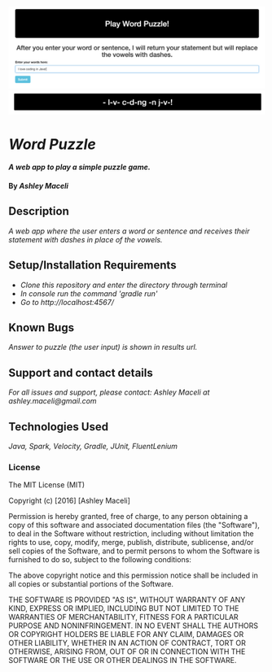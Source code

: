 ![Puzzle game input](puzzle_1.png)
![Puzzle game output](puzzle_2.png)

# _Word Puzzle_

#### _A web app to play a simple puzzle game._

#### By _**Ashley Maceli**_

## Description

_A web app where the user enters a word or sentence and receives their statement with dashes in place of the vowels._

## Setup/Installation Requirements

* _Clone this repository and enter the directory through terminal_
* _In console run the command 'gradle run'_
* _Go to http://localhost:4567/_

## Known Bugs

_Answer to puzzle (the user input) is shown in results url._

## Support and contact details

_For all issues and support, please contact:_
_Ashley Maceli at ashley.maceli@gmail.com_

## Technologies Used

_Java, Spark, Velocity, Gradle, JUnit, FluentLenium_

### License

The MIT License (MIT)

Copyright (c) [2016] [Ashley Maceli]

Permission is hereby granted, free of charge, to any person obtaining a copy
of this software and associated documentation files (the "Software"), to deal
in the Software without restriction, including without limitation the rights
to use, copy, modify, merge, publish, distribute, sublicense, and/or sell
copies of the Software, and to permit persons to whom the Software is
furnished to do so, subject to the following conditions:

The above copyright notice and this permission notice shall be included in all
copies or substantial portions of the Software.

THE SOFTWARE IS PROVIDED "AS IS", WITHOUT WARRANTY OF ANY KIND, EXPRESS OR
IMPLIED, INCLUDING BUT NOT LIMITED TO THE WARRANTIES OF MERCHANTABILITY,
FITNESS FOR A PARTICULAR PURPOSE AND NONINFRINGEMENT. IN NO EVENT SHALL THE
AUTHORS OR COPYRIGHT HOLDERS BE LIABLE FOR ANY CLAIM, DAMAGES OR OTHER
LIABILITY, WHETHER IN AN ACTION OF CONTRACT, TORT OR OTHERWISE, ARISING FROM,
OUT OF OR IN CONNECTION WITH THE SOFTWARE OR THE USE OR OTHER DEALINGS IN THE
SOFTWARE.
